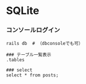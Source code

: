 # SQLite

### コンソールログイン
```
rails db  # （dbconsoleでも可）

### テーブル一覧表示
.tables

### select
select * from posts;
